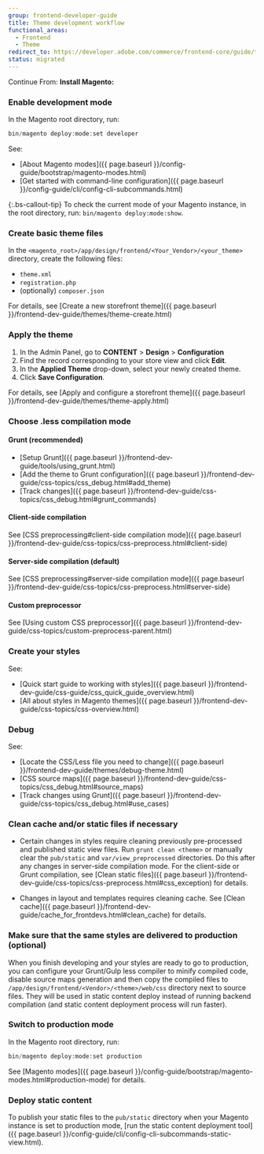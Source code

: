 ```yaml
---
group: frontend-developer-guide
title: Theme development workflow
functional_areas:
  - Frontend
  - Theme
redirect_to: https://developer.adobe.com/commerce/frontend-core/guide/themes/workflow/
status: migrated
---
```


Continue From:
**Install Magento:**

### Enable development mode

In the Magento root directory, run:

```php
bin/magento deploy:mode:set developer
```

See:

*  [About Magento modes]({{ page.baseurl }}/config-guide/bootstrap/magento-modes.html)
*  [Get started with command-line configuration]({{ page.baseurl }}/config-guide/cli/config-cli-subcommands.html)

{:.bs-callout-tip}
To check the current mode of your Magento instance, in the root directory, run: `bin/magento deploy:mode:show`.

### Create basic theme files

In the `<magento_root>/app/design/frontend/<Your_Vendor>/<your_theme>` directory, create the following files:

*  `theme.xml`
*  `registration.php`
*  (optionally) `composer.json`

For details, see [Create a new storefront theme]({{ page.baseurl }}/frontend-dev-guide/themes/theme-create.html)

### Apply the theme

1. In the Admin Panel, go to **CONTENT** > **Design** > **Configuration**
1. Find the record corresponding to your store view and click **Edit**.
1. In the **Applied Theme** drop-down, select your newly created theme.
1. Click **Save Configuration**.

For details, see [Apply and configure a storefront theme]({{ page.baseurl }}/frontend-dev-guide/themes/theme-apply.html)

### Choose .less compilation mode

#### Grunt (recommended)

*  [Setup Grunt]({{ page.baseurl }}/frontend-dev-guide/tools/using_grunt.html)
*  [Add the theme to Grunt configuration]({{ page.baseurl }}/frontend-dev-guide/css-topics/css_debug.html#add_theme)
*  [Track changes]({{ page.baseurl }}/frontend-dev-guide/css-topics/css_debug.html#grunt_commands)

#### Client-side compilation

See [CSS preprocessing#client-side compilation mode]({{ page.baseurl }}/frontend-dev-guide/css-topics/css-preprocess.html#client-side)

#### Server-side compilation (default)

See [CSS preprocessing#server-side compilation mode]({{ page.baseurl }}/frontend-dev-guide/css-topics/css-preprocess.html#server-side)

#### Custom preprocessor

See [Using custom CSS preprocessor]({{ page.baseurl }}/frontend-dev-guide/css-topics/custom-preprocess-parent.html)

### Create your styles

See:

*  [Quick start guide to working with styles]({{ page.baseurl }}/frontend-dev-guide/css-guide/css_quick_guide_overview.html)
*  [All about styles in Magento themes]({{ page.baseurl }}/frontend-dev-guide/css-topics/css-overview.html)

### Debug

See:

*  [Locate the CSS/Less file you need to change]({{ page.baseurl }}/frontend-dev-guide/themes/debug-theme.html)
*  [CSS source maps]({{ page.baseurl }}/frontend-dev-guide/css-topics/css_debug.html#source_maps)
*  [Track changes using Grunt]({{ page.baseurl }}/frontend-dev-guide/css-topics/css_debug.html#use_cases)

### Clean cache and/or static files if necessary

*  Certain changes in styles require cleaning previously pre-processed and published static view files. Run `grunt clean <theme>` or manually clear the `pub/static` and `var/view_preprocessed` directories. Do this after any changes in server-side compilation mode. For the client-side or Grunt compilation, see [Clean static files]({{ page.baseurl }}/frontend-dev-guide/css-topics/css-preprocess.html#css_exception) for details.

*  Changes in layout and templates requires cleaning cache. See [Clean cache]({{ page.baseurl }}/frontend-dev-guide/cache_for_frontdevs.html#clean_cache) for details.

### Make sure that the same styles are delivered to production (optional)

When you finish developing and your styles are ready to go to production, you can configure your Grunt/Gulp less compiler to minify compiled code, disable source maps generation and then copy the compiled files to `/app/design/frontend/<Vendor>/<theme>/web/css` directory next to source files. They will be used in static content deploy instead of running backend compilation (and static content deployment process will run faster).

### Switch to production mode

In the Magento root directory, run:

```php
bin/magento deploy:mode:set production
```

See [Magento modes]({{ page.baseurl }}/config-guide/bootstrap/magento-modes.html#production-mode) for details.

### Deploy static content

To publish your static files to the `pub/static` directory when your Magento instance is set to production mode, [run the static content deployment tool]({{ page.baseurl }}/config-guide/cli/config-cli-subcommands-static-view.html).
